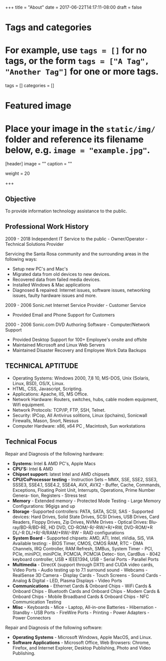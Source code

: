 +++
title = "About"
date = 2017-06-22T14:17:11-08:00
draft = false

# Tags and categories
# For example, use `tags = []` for no tags, or the form `tags = ["A Tag", "Another Tag"]` for one or more tags.
tags = []
categories = []

# Featured image
# Place your image in the `static/img/` folder and reference its filename below, e.g. `image = "example.jpg"`.
[header]
image = ""
caption = ""

weight = 20

+++

## Objective
To provide information technology assistance to the public.

## Professional Work History
2009 - 2018 Independent IT Service to the public - Owner/Operator - Technical Solutions Provider

Servicing the Santa Rosa community and the surrounding areas in the following ways:

- Setup new PC's and Mac's
- Migrated data from old devices to new devices.
- Recovered data from failed media devices.
- Installed Windows & Mac applications
- Diagnosed & repaired: Internet issues, software issues, networking issues, faulty hardware issues and more.

2009 - 2006 Sonic.net Internet Service Provider - Customer Service

- Provided Email and Phone Support for Customers

2000 - 2006 Sonic.com DVD Authoring Software - Computer/Network Support

- Provided Desktop Support for 100+ Employee's onsite and offsite
- Maintained Microsoft and Linux Web Servers
- Maintained Disaster Recovery and Employee Work Data Backups


## TECHNICAL APTITUDE                                                              

-  Operating Systems: Windows 2000, 7,8 10, MS-DOS, Unix
(Solaris, Linux, BSD), OS/X, Linux.
-  HTML, CSS, Javascript, Scripting.
-  Applications: Apache, IIS, MS Office.
-  Network Hardware: Routers, switches, hubs, cable modem equipment, Wifi
equipment.
- Network Protocols: TCP/IP, FTP, SSH, Telnet.
- Security: IPCop, All Antivirus solitions, Linux (ipchains), Sonicwall Firewalls, Mason, Snort, Nessus
-  Computer Hardware: x86, x64 PC , Macintosh, Sun workstations

## Technical Focus
Repair and Diagnosis of the following hardware:

-   **Systems:** Intel & AMD PC's, Apple Macs
-   **CPU'S:** Intel & AMD
-   **Chipset support:** latest Intel and AMD chipsets
-   **CPU/CoProcessor testing** - Instruction Sets – MMX, SSE, SSE2,
    SSE3, SSSE3, SSE4.1, SSE4.2, SSE4A, AVX, AVX2 - Buffer, Cache,
    Commands, Exceptions, Floating Point Unit, Interrupts, Operations,
    Prime Number Genera- tion, Registers - Stress test
-   **Memory** - Extended memory - Protected Mode Testing - Large Memory
    Configurations: 96gigs and up
-   **Storage** -Supported controllers: PATA, SATA, SCSI, SAS -
    Supported devices: Hard Drives, Solid State Drives, SCSI Drives, USB
    Drives, Card Readers, Floppy Drives, Zip Drives, NVMe Drives -
    Optical Drives: Blu-ray/BD-R/BD-RE, HD DVD, CD-ROM/-R/-RW/+R/+RW,
    DVD-ROM/+R DL/-R DL/+R/-R/RAM/+RW/-RW - RAID configurations
-   **System Board** - Supported chipsets: AMD, ATI, Intel, nVidia, SiS,
    VIA Available testing: - BIOS Timer, CMOS, CMOS RAM, RTC - DMA
    Channels, IRQ Controller, RAM Refresh, SMBus, System Timer - PCI,
    PCIe, miniPCI, miniPCIe, PCMCIA, PCMCIA Detec- tion, CardBus - 8042
    keyboard controller, USB • IEEE1394, USB - Serial Ports - Parallel
    Ports
-   **Multimedia** - DirectX (support through DX11) and CUDA video
    cards, Video Ports - Audio testing up to 7.1 surround sound -
    Webcams - RealSense 3D Camera - Display Cards - Touch Screens -
    Sound Cards - Analog & Digital - LED, Plasma Displays - Video Ports
-   **Communications** - Ethernet Cards & Onboard Chips - WiFi Cards &
    Onboard Chips - Bluetooth Cards and Onboard Chips - Modem Cards &
    Onboard Chips - Mobile Broadband Cards & Onboard Chips - NFC
    Communication Testing
-   **Misc** - Keyboards - Mice - Laptop, All-in-one Batteries -
    Hibernation - Standby - USB Ports - FireWire Ports - Printing -
    Power Adapters - Power Connectors

Repair and Diagnosis of the following software:

- **Operating Systems** - Microsoft Windows, Apple MacOS, and Linux.
- **Software Applications** - Microsoft Office, Web Browsers: Chrome, Firefox, and Internet Explorer, Desktop Publishing, Photo and Video Publishing.
